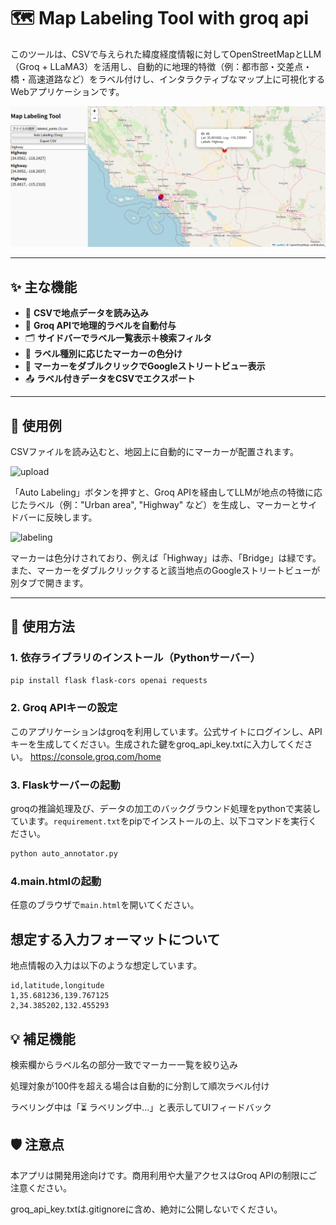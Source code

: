 # 🗺️ Map Labeling Tool with groq api

このツールは、CSVで与えられた緯度経度情報に対してOpenStreetMapとLLM（Groq + LLaMA3）を活用し、自動的に地理的特徴（例：都市部・交差点・橋・高速道路など）をラベル付けし、インタラクティブなマップ上に可視化するWebアプリケーションです。

![screenshot](image/main_window.png)

---

## ✨ 主な機能

- 📍 **CSVで地点データを読み込み**
- 🤖 **Groq APIで地理的ラベルを自動付与**
- 🗂 **サイドバーでラベル一覧表示＋検索フィルタ**
- 🌈 **ラベル種別に応じたマーカーの色分け**
- 🧭 **マーカーをダブルクリックでGoogleストリートビュー表示**
- 📤 **ラベル付きデータをCSVでエクスポート**

---

## 🧪 使用例

CSVファイルを読み込むと、地図上に自動的にマーカーが配置されます。

![upload](images/csv_upload.png)

「Auto Labeling」ボタンを押すと、Groq APIを経由してLLMが地点の特徴に応じたラベル（例："Urban area", "Highway" など）を生成し、マーカーとサイドバーに反映します。

![labeling](images/labeling_result.png)

マーカーは色分けされており、例えば「Highway」は赤、「Bridge」は緑です。また、マーカーをダブルクリックすると該当地点のGoogleストリートビューが別タブで開きます。

---

## 📁 使用方法

### 1. 依存ライブラリのインストール（Pythonサーバー）

```bash
pip install flask flask-cors openai requests
```

### 2. Groq APIキーの設定
このアプリケーションはgroqを利用しています。公式サイトにログインし、APIキーを生成してください。生成された鍵をgroq_api_key.txtに入力してください。
https://console.groq.com/home

### 3. Flaskサーバーの起動
groqの推論処理及び、データの加工のバックグラウンド処理をpythonで実装しています。```requirement.txt```をpipでインストールの上、以下コマンドを実行ください。

``` bash
python auto_annotator.py
```

### 4.main.htmlの起動
任意のブラウザで```main.html```を開いてください。

## 想定する入力フォーマットについて
地点情報の入力は以下のような想定しています。
``` csv
id,latitude,longitude
1,35.681236,139.767125
2,34.385202,132.455293
```


## 💡 補足機能
検索欄からラベル名の部分一致でマーカー一覧を絞り込み

処理対象が100件を超える場合は自動的に分割して順次ラベル付け

ラベリング中は「⏳ ラベリング中...」と表示してUIフィードバック

## 🛡️ 注意点
本アプリは開発用途向けです。商用利用や大量アクセスはGroq APIの制限にご注意ください。

groq_api_key.txtは.gitignoreに含め、絶対に公開しないでください。
